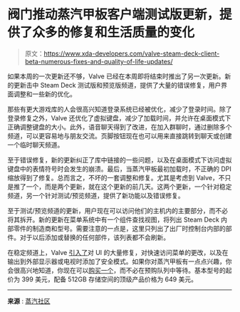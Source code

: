 # 阀门推动蒸汽甲板客户端测试版更新，提供了众多的修复和生活质量的变化

> 原文：<https://www.xda-developers.com/valve-steam-deck-client-beta-numerous-fixes-and-quality-of-life-updates/>

如果本周的一次更新还不够，Valve 已经在本周即将结束时推出了另一次更新。新的更新击中 Steam Deck 测试版和预览版频道，提供了大量的错误修复，用户界面调整和一些新的优化。

那些有更大游戏库的人会很高兴知道登录系统已经被优化，减少了登录时间。除了登录修复之外，Valve 还优化了虚拟键盘，减少了加载时间，并允许在桌面模式下正确调整键盘的大小。此外，语音聊天得到了改进，在加入群聊时，通过删除多个频道，可以更容易地与朋友交流。页脚按钮现在也可以用来直接跳转到聊天或创建一个临时聊天频道。

至于错误修复，新的更新纠正了库中链接的一些问题，以及在桌面模式下访问虚拟键盘中的表情符号时会发生的崩溃。最后，当蒸汽甲板最初加载时，不正确的 DPI 缩放得到了修复。总而言之，不坏的一套调整和修复。尤其是考虑到 Valve，不只是推了一个，而是两个更新，就在这个更新的前几天。这两个更新，一个针对稳定频道，另一个针对测试/预览频道，提供了新功能以及错误修复。

至于测试/预览频道的更新，用户现在可以访问他们的主机内的主要部分，而不必将其拆开。新的更新在菜单系统中有一个组件查找视图，将列出 Steam Deck 内部零件的制造商和型号。需要注意的一点是，这里只列出了出厂时控制台内部的部件。对于以后添加或替换的任何部件，该列表都不会刷新。

在稳定频道上，Valve [引入了](https://www.xda-developers.com/steam-deck-gains-component-lookup-view-with-latest-update/)对 UI 的大量修复，对快速访问菜单的更改，以及在输出到外部显示器或电视时添加了安全模式。如果你对蒸汽甲板有一点点兴趣，你会很高兴地知道，你现在可以[购买一个](https://www.xda-developers.com/buy-steam-deck-get-two-weeks/)，而不必在预购队列中等待。基本型号的起价为 399 美元，配备 512GB 存储空间的顶级产品价格为 649 美元。

* * *

**来源** : [蒸汽社区](https://steamcommunity.com/games/1675200/announcements/detail/3414317363016822649)